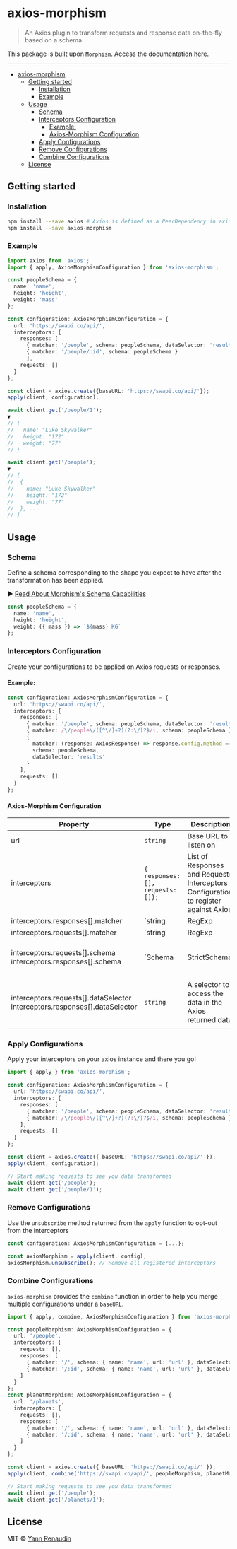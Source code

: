 # axios-morphism

> An Axios plugin to transform requests and response data on-the-fly based on a schema.

This package is built upon [`Morphism`](https://www.npmjs.com/package/morphism). Access the documentation [here](https://github.com/nobrainr/morphism).

---

- [axios-morphism](#axios-morphism)
  - [Getting started](#getting-started)
    - [Installation](#installation)
    - [Example](#example)
  - [Usage](#usage)
    - [Schema](#schema)
    - [Interceptors Configuration](#interceptors-configuration)
      - [Example:](#example)
      - [Axios-Morphism Configuration](#axios-morphism-configuration)
    - [Apply Configurations](#apply-configurations)
    - [Remove Configurations](#remove-configurations)
    - [Combine Configurations](#combine-configurations)
  - [License](#license)

## Getting started

### Installation

```sh
npm install --save axios # Axios is defined as a PeerDependency in axios-morphism
npm install --save axios-morphism
```

### Example

```typescript
import axios from 'axios';
import { apply, AxiosMorphismConfiguration } from 'axios-morphism';

const peopleSchema = {
  name: 'name',
  height: 'height',
  weight: 'mass'
};

const configuration: AxiosMorphismConfiguration = {
  url: 'https://swapi.co/api/',
  interceptors: {
    responses: [
      { matcher: '/people', schema: peopleSchema, dataSelector: 'results' },
      { matcher: '/people/:id', schema: peopleSchema }
      ],
    requests: []
  }
};

const client = axios.create({baseURL: 'https://swapi.co/api/'});
apply(client, configuration);

await client.get('/people/1');
▼
// {
//   name: "Luke Skywalker"
//   height: "172"
//   weight: "77"
// }

await client.get('/people');
▼
// [
//  {
//    name: "Luke Skywalker"
//    height: "172"
//    weight: "77"
//  },....
// ]
```

## Usage

### Schema

Define a schema corresponding to the shape you expect to have after the transformation has been applied.

▶ [Read About Morphism's Schema Capabilities](https://github.com/nobrainr/morphism#1-the-schema)

```typescript
const peopleSchema = {
  name: 'name',
  height: 'height',
  weight: ({ mass }) => `${mass} KG`
};
```

### Interceptors Configuration

Create your configurations to be applied on Axios requests or responses.

#### Example:

```typescript
const configuration: AxiosMorphismConfiguration = {
  url: 'https://swapi.co/api/',
  interceptors: {
    responses: [
      { matcher: '/people', schema: peopleSchema, dataSelector: 'results' },
      { matcher: /\/people\/([^\/]+?)(?:\/)?$/i, schema: peopleSchema }, // matches /people/:id
      {
        matcher: (response: AxiosResponse) => response.config.method === 'POST',  // matches every responses obtained using a POST
        schema: peopleSchema,
        dataSelector: 'results'
      }
    ],
    requests: []
  }
};
```

#### Axios-Morphism Configuration

| Property                                                                   | Type                              | Description                                                                         | Example                                                                                                          |
| -------------------------------------------------------------------------- | --------------------------------- | ----------------------------------------------------------------------------------- | ---------------------------------------------------------------------------------------------------------------- |
| url                                                                        | `string`                          | Base URL to listen on                                                               | `https://swapi.co/api`                                                                                           |
| interceptors                                                               | `{ responses: [], requests: []};` | List of Responses and Requests Interceptors Configuration to register against Axios |
| interceptors.responses[].matcher                                           | `string | RegExp | Function`      | Matcher used to detect on which response to apply the transformer                   | - `'people/:id'` <br> - `/people$/i` <br> - `(response: AxiosResponse) => response.config.method === 'POST'`     |
| interceptors.requests[].matcher                                            | `string | RegExp | Function`      | Matcher used to detect on which request to apply the transformer                    | - `'planets/:id'` <br> - `/planets$/i` <br> - `(request: AxiosRequestConfig) => request.url.includes('planets')` |
| interceptors.requests[].schema interceptors.responses[].schema             | `Schema | StrictSchema`           | A schema is an object-preserving map from one data structure to another.            | [Morphism Schema Examples](https://github.com/nobrainr/morphism#schema-example)                                  |
| interceptors.requests[].dataSelector interceptors.responses[].dataSelector | `string`                          | A selector to access the data in the Axios returned data                            | With this Axios Response: `{ data: { results: [] }}`. Pick the data with `{ dataSelector: 'results' }`           |



### Apply Configurations

Apply your interceptors on your axios instance and there you go!

```typescript
import { apply } from 'axios-morphism';

const configuration: AxiosMorphismConfiguration = {
  url: 'https://swapi.co/api/',
  interceptors: {
    responses: [
      { matcher: '/people', schema: peopleSchema, dataSelector: 'results' },
      { matcher: /\/people\/([^\/]+?)(?:\/)?$/i, schema: peopleSchema } // Will match /people/:id
    ],
    requests: []
  }
};

const client = axios.create({ baseURL: 'https://swapi.co/api/' });
apply(client, configuration);

// Start making requests to see you data transformed
await client.get('/people');
await client.get('/people/1');
```

### Remove Configurations
Use the `unsubscribe` method returned from the `apply` function to opt-out from the interceptors

```typescript
const configuration: AxiosMorphismConfiguration = {...};

const axiosMorphism = apply(client, config);
axiosMorphism.unsubscribe(); // Remove all registered interceptors
```

### Combine Configurations

`axios-morphism` provides the `combine` function in order to help you merge multiple configurations under a `baseURL`.

```typescript
import { apply, combine, AxiosMorphismConfiguration } from 'axios-morphism';

const peopleMorphism: AxiosMorphismConfiguration = {
  url: '/people',
  interceptors: {
    requests: [],
    responses: [
      { matcher: '/', schema: { name: 'name', url: 'url' }, dataSelector: 'results' },
      { matcher: '/:id', schema: { name: 'name', url: 'url' }, dataSelector: 'results' }
    ]
  }
};
const planetMorphism: AxiosMorphismConfiguration = {
  url: '/planets',
  interceptors: {
    requests: [],
    responses: [
      { matcher: '/', schema: { name: 'name', url: 'url' }, dataSelector: 'results' },
      { matcher: '/:id', schema: { name: 'name', url: 'url' }, dataSelector: 'results' }
    ]
  }
};

const client = axios.create({ baseURL: 'https://swapi.co/api/' });
apply(client, combine('https://swapi.co/api/', peopleMorphism, planetMorphism));

// Start making requests to see you data transformed
await client.get('/people');
await client.get('/planets/1');
```

## License

MIT © [Yann Renaudin][twitter-account]

[twitter-account]: https://twitter.com/renaudin_yann
